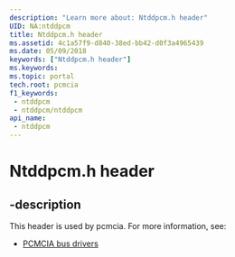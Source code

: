 ```yaml
---
description: "Learn more about: Ntddpcm.h header"
UID: NA:ntddpcm
title: Ntddpcm.h header
ms.assetid: 4c1a57f9-d840-38ed-bb42-d0f3a4965439
ms.date: 05/09/2018
keywords: ["Ntddpcm.h header"]
ms.keywords: 
ms.topic: portal
tech.root: pcmcia
f1_keywords:
 - ntddpcm
 - ntddpcm/ntddpcm
api_name:
 - ntddpcm
---
```


# Ntddpcm.h header


## -description

This header is used by pcmcia. For more information, see:

- [PCMCIA bus drivers](../_pcmcia/index.md)

